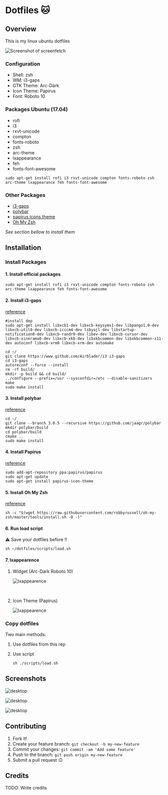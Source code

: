 # Dotfiles :cat:

## Overview

This is my linux ubuntu dotfiles

![Screenshot of screenfetch](https://raw.githubusercontent.com/olivbau/dotfiles/master/screenshots/18_10_2017_19_08_26.png)

### Configuration

* Shell: zsh
* WM: i3-gaps
* GTK Theme: Arc-Dark
* Icon Theme: Papirus
* Font: Roboto 10

### Packages Ubuntu (17.04)

* rofi
* i3
* rxvt-unicode
* compton
* fonts-roboto
* zsh
* arc-theme
* lxappearance
* feh
* fonts-font-awesome

```shell
sudo apt-get install rofi i3 rxvt-unicode compton fonts-roboto zsh arc-theme lxappearance feh fonts-font-awesome
```

### Other Packages

* [i3-gaps](https://github.com/Airblader/i3)
* [polybar](https://github.com/jaagr/polybar)
* [papirus icons theme](https://github.com/PapirusDevelopmentTeam/papirus-icon-theme)
* [Oh My Zsh](https://github.com/robbyrussell/oh-my-zsh)

*See section bellow to install them*

## Installation

### Install Packages

#### 1. Install official packages

```shell
sudo apt-get install rofi i3 rxvt-unicode compton fonts-roboto zsh arc-theme lxappearance feh fonts-font-awesome
```



#### 2. Install i3-gaps

[reference](https://github.com/Airblader/i3/wiki/Compiling-&-Installing)

```shell
#install dep
sudo apt-get install libxcb1-dev libxcb-keysyms1-dev libpango1.0-dev libxcb-util0-dev libxcb-icccm4-dev libyajl-dev libstartup-notification0-dev libxcb-randr0-dev libev-dev libxcb-cursor-dev libxcb-xinerama0-dev libxcb-xkb-dev libxkbcommon-dev libxkbcommon-x11-dev autoconf libxcb-xrm0 libxcb-xrm-dev automake

cd ~/
git clone https://www.github.com/Airblader/i3 i3-gaps
cd i3-gaps
autoreconf --force --install
rm -rf build/
mkdir -p build && cd build/
../configure --prefix=/usr --sysconfdir=/etc --disable-sanitizers
make
sudo make install
```

#### 3. Install polybar

[reference](https://github.com/jaagr/polybar#building-from-source)

```shell
cd ~/
git clone --branch 3.0.5 --recursive https://github.com/jaagr/polybar
mkdir polybar/build
cd polybar/build
cmake ..
sudo make install
```

#### 4. Install Papirus

[reference](https://github.com/PapirusDevelopmentTeam/papirus-icon-theme#installation)

```shell
sudo add-apt-repository ppa:papirus/papirus
sudo apt-get update
sudo apt-get install papirus-icon-theme
```

#### 5. Install Oh My Zsh

[reference](https://github.com/robbyrussell/oh-my-zsh/blob/master/README.md#basic-installation)

```shell
sh -c "$(wget https://raw.githubusercontent.com/robbyrussell/oh-my-zsh/master/tools/install.sh -O -)"
```

#### 6. Run load script

:warning: Save your dotfiles before !!

```shell
sh ~/dotfiles/scripts/load.sh
```

#### 7. lxappearence

1. Widget (Arc-Dark Roboto 10)

   ![lxappearence ](https://github.com/olivbau/dotfiles/blob/master/screenshots/18_10_2017_19_10_58.png?raw=true)

   ​

2. Icon Theme (Papirus)

   ![lxappearence ](https://github.com/olivbau/dotfiles/blob/master/screenshots/18_10_2017_19_10_11.png?raw=true)

### Copy dotfiles

Two main methods:

1. Use dotfiles from this rep

2. Use script

   `sh ./scripts/load.sh`

## Screenshots

![desktop](https://github.com/olivbau/dotfiles/blob/master/screenshots/18_10_2017_14_05_05.png?raw=true)

![desktop](https://github.com/olivbau/dotfiles/blob/master/screenshots/18_10_2017_16_04_50.png?raw=true)

![desktop](https://github.com/olivbau/dotfiles/blob/master/screenshots/18_10_2017_16_05_52.png?raw=true)

## Contributing

1. Fork it!
2. Create your feature branch: `git checkout -b my-new-feature`
3. Commit your changes: `git commit -am 'Add some feature'`
4. Push to the branch: `git push origin my-new-feature`
5. Submit a pull request :D

## Credits

TODO: Write credits
